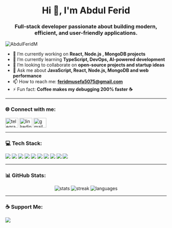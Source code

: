 <h1 align="center">Hi 👋, I'm Abdul Ferid</h1>
<h3 align="center">Full-stack developer passionate about building modern, efficient, and user-friendly applications.</h3>

<p align="left"> <img src="https://komarev.com/ghpvc/?username=AbdulFeridM&label=Profile%20views&color=0e75b6&style=flat" alt="AbdulFeridM" /> </p>

- 🔭 I’m currently working on **React, Node.js , MongoDB projects**
- 🌱 I’m currently learning **TypeScript, DevOps, AI-powered development**
- 👯 I’m looking to collaborate on **open-source projects and startup ideas**
- 💬 Ask me about **JavaScript, React, Node.js, MongoDB and web performance**
- 📫 How to reach me: **feridmusefa5075@gmail.com**
- ⚡ Fun fact: **Coffee makes my debugging 200% faster ☕**

---

### 🌐 Connect with me:
<p align="left">
<a href="https://t.me/NeverGiveUp_N" target="blank"><img align="center" src="https://cdn.jsdelivr.net/npm/simple-icons@v3/icons/telegram.svg" alt="telegram" height="30" width="40" /></a>
<a href="https://www.linkedin.com/in/abdulferid/" target="blank"><img align="center" src="https://cdn.jsdelivr.net/npm/simple-icons@v3/icons/linkedin.svg" alt="linkedin" height="30" width="40" /></a>
<a href="mailto:feridmusefa5075@gmail.com" target="blank"><img align="center" src="https://cdn.jsdelivr.net/npm/simple-icons@v3/icons/gmail.svg" alt="gmail" height="30" width="40" /></a>
</p>

---

### 💻 Tech Stack:
<p align="left">
<img src="https://img.shields.io/badge/JavaScript-000?style=for-the-badge&logo=javascript" />
<img src="https://img.shields.io/badge/TypeScript-000?style=for-the-badge&logo=typescript" />
<img src="https://img.shields.io/badge/React-000?style=for-the-badge&logo=react" />
<img src="https://img.shields.io/badge/Next.js-000?style=for-the-badge&logo=nextdotjs" />
<img src="https://img.shields.io/badge/Node.js-000?style=for-the-badge&logo=nodedotjs" />
<img src="https://img.shields.io/badge/Express-000?style=for-the-badge&logo=express" />
<img src="https://img.shields.io/badge/MongoDB-000?style=for-the-badge&logo=mongodb" />
<img src="https://img.shields.io/badge/PostgreSQL-000?style=for-the-badge&logo=postgresql" />
<img src="https://img.shields.io/badge/Git-000?style=for-the-badge&logo=git" />
<img src="https://img.shields.io/badge/Docker-000?style=for-the-badge&logo=docker" />
</p>

---

### 📊 GitHub Stats:
<p align="center">
<img src="https://github-readme-stats.vercel.app/api?username=AbdulFeridM&show_icons=true&theme=tokyonight" alt="stats" />
<img src="https://github-readme-streak-stats.herokuapp.com/?user=AbdulFeridM&theme=tokyonight" alt="streak" />
<img src="https://github-readme-stats.vercel.app/api/top-langs/?username=AbdulFeridM&layout=compact&theme=tokyonight" alt="languages" />
</p>

---


### ☕ Support Me:
<p><a href="https://www.buymeacoffee.com/yourusername"> <img src="https://img.shields.io/badge/-Buy%20Me%20a%20Coffee-FFDD00?style=for-the-badge&logo=buy-me-a-coffee&logoColor=black" /></a></p>
